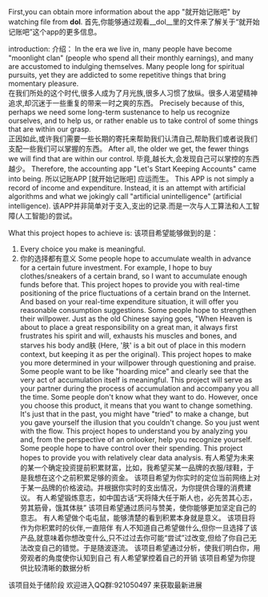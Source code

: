 First,you can obtain more information about the app "就开始记账吧" by watching file from __dol__.
首先,你能够通过观看__dol__里的文件来了解关于“就开始记账吧”这个app的更多信息。

introduction:
介绍：
In the era we live in, many people have become "moonlight clan" (people who spend all their monthly earnings), and many are accustomed to indulging themselves. Many people long for spiritual pursuits, yet they are addicted to some repetitive things that bring momentary pleasure.  
在我们所处的这个时代,很多人成为了月光族,很多人习惯了放纵。很多人渴望精神追求,却沉迷于一些重复的带来一时之爽的东西。
Precisely because of this, perhaps we need some long-term sustenance to help us recognize ourselves, and to help us, or rather enable us to take control of some things that are within our grasp.  
正因如此,或许我们需要一些长期的寄托来帮助我们认清自己,帮助我们或者说我们支配一些我们可以掌握的东西。
After all, the older we get, the fewer things we will find that are within our control.
毕竟,越长大,会发现自己可以掌控的东西越少。
Therefore, the accounting app "Let's Start Keeping Accounts" came into being. 
所以记账APP [就开始记账吧] 应运而生。
This APP is not simply a record of income and expenditure. Instead, it is an attempt with artificial algorithms and what we jokingly call "artificial unintelligence" (artificial intelligence).
该APP并非简单对于支入,支出的记录.而是一次与人工算法和人工智障(人工智能)的尝试。

What this project hopes to achieve is:
该项目希望能够做到的是：
1. Every choice you make is meaningful. 
1. 你的选择都有意义
Some people hope to accumulate wealth in advance for a certain future investment. For example, I hope to buy clothes/sneakers of a certain brand, so I want to accumulate enough funds before that. This project hopes to provide you with real-time positioning of the price fluctuations of a certain brand on the Internet. And based on your real-time expenditure situation, it will offer you reasonable consumption suggestions.
Some people hope to strengthen their willpower. Just as the old Chinese saying goes, "When Heaven is about to place a great responsibility on a great man, it always first frustrates his spirit and will, exhausts his muscles and bones, and starves his body and肤 (Here, '肤' is a bit out of place in this modern context, but keeping it as per the original). This project hopes to make you more determined in your willpower through questioning and praise.
Some people want to be like "hoarding mice" and clearly see that the very act of accumulation itself is meaningful. This project will serve as your partner during the process of accumulation and accompany you all the time.
Some people don't know what they want to do. However, once you choose this product, it means that you want to change something. It's just that in the past, you might have "tried" to make a change, but you gave yourself the illusion that you couldn't change. So you just went with the flow. This project hopes to understand you by analyzing you and, from the perspective of an onlooker, help you recognize yourself.
Some people hope to have control over their spending. This project hopes to provide you with relatively clear data analysis. 
有人希望为未来的某一个确定投资提前积累财富，比如，我希望买某一品牌的衣服/球鞋，于是我想在这个之前积累足够的资金。
该项目希望为你实时的定位当前网络上对于某一品牌的价格波动。并根据你实时的支出情况，为你提供合理的消费建议。
有人希望锻炼意志，如中国古话“天将降大任于斯人也，必先苦其心志，劳其筋骨，饿其体肤”
该项目希望通过质问与赞美，使你能够更加坚定自己的意志。
有人希望做个屯屯鼠，能够清楚的看到积累本身就是意义。
该项目将作为你积累时的伙伴,一直陪伴
有人不知道自己希望做什么,但你一旦选择了该产品,就意味着你想改变什么,只不过过去你可能“尝试”过改变,但给了你自己无法改变自己的错觉。于是随波逐流。
该项目希望通过分析，使我们明白你，用旁观者的角度使你认知到自己
有人希望掌控着自己的开销
该项目希望为你提供比较清晰的数据分析

 
该项目处于储阶段
欢迎进入QQ群:921050497  来获取最新进展